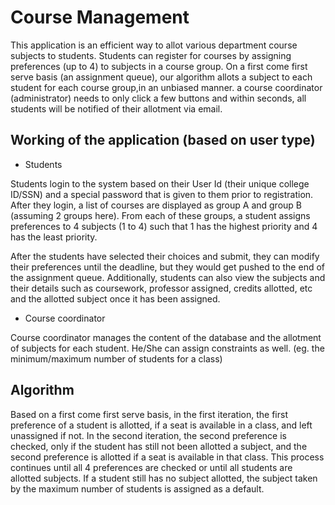 # Course Management

This application is an efficient way to allot various department course subjects to students. Students can register for courses by assigning preferences (up to 4) to subjects in a course group. On a first come first serve basis (an assignment queue), our algorithm allots a subject to each student for each course group,in an unbiased manner. a course coordinator (administrator) needs to only click a few buttons and within seconds, all students will be notified of their allotment via email.

## Working of the application (based on user type)

* Students

Students login to the system based on their User Id (their unique college ID/SSN) and a special password that is given to them prior to registration. After they login, a list of courses are displayed as group A and group B (assuming 2 groups here). From each of these groups, a student assigns preferences to 4 subjects (1 to 4) such that 1 has the highest priority and 4 has the least priority. 

After the students have selected their choices and submit, they can modify their preferences until the deadline, but they would get pushed to the end of the assignment queue. Additionally, students can also view the subjects and their details such as coursework, professor assigned, credits allotted, etc and the allotted subject once it has been assigned.

* Course coordinator

Course coordinator manages the content of the database and the allotment of subjects for each student. He/She can assign constraints as well. (eg. the minimum/maximum number of students for a class)

## Algorithm

Based on a first come first serve basis, in the first iteration, the first preference of a student is allotted, if a seat is available in a class, and left unassigned if not. In the second iteration, the second preference is checked, only if the student has still not been allotted a subject, and the second preference is allotted if a seat is available in that class. This process continues until all 4 preferences are checked or until all students are allotted subjects. If a student still has no subject allotted, the subject taken by the maximum number of students is assigned as a default.
